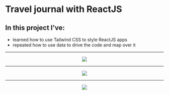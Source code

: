 # Travel journal with ReactJS

## In this project I've:
* learned how to use Tailwind CSS to style ReactJS apps
* repeated how to use data to drive the code and map over it

<hr />
<p align='center'><img src= 'https://user-images.githubusercontent.com/124462567/217903082-658a7f5a-4cf4-4b5a-aabe-b1d93afff4b6.png'></img></p>
<hr />
<p align='center'><img src= 'https://user-images.githubusercontent.com/124462567/217903103-0f5a941a-6bd9-4495-93d8-41f4bf1979e0.png'></img></p>
<hr />
<p align='center'><img src= 'https://user-images.githubusercontent.com/124462567/217903114-010b48db-a74b-4ba4-9296-f6e1a16affbd.png'></img></p>
